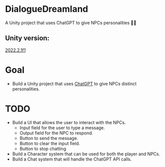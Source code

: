 # DialogueDreamland
A Unity project that uses ChatGPT to give NPCs personalities 🤖💬

## Unity version:
[2022.2.1f1](./ProjectSettings/ProjectVersion.txt)

# Goal
- Build a Unity project that uses [ChatGPT](https://openai.com/blog/chatgpt/) to give NPCs distinct personalities.

# TODO
- Build a UI that allows the user to interact with the NPCs.
    - Input field for the user to type a message.
    - Output field for the NPC to respond.
    - Button to send the message.
    - Button to clear the input field.
    - Button to stop chatting
- Build a Character system that can be used for both the player and NPCs.
- Build a Chat system that will handle the ChatGPT API calls.
